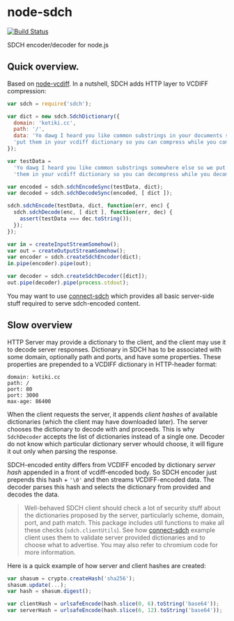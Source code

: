 # node-sdch

[![Build Status](https://travis-ci.org/baranov1ch/node-sdch.svg?branch=master)](https://travis-ci.org/baranov1ch/node-sdch)

SDCH encoder/decoder for node.js

## Quick overview.

Based on [node-vcdiff](http://github.com/baranov1ch/node-vcdiff). In a nutshell,
SDCH adds HTTP layer to VCDIFF compression:

```javascript
var sdch = require('sdch');

var dict = new sdch.SdchDictionary({
  domain: 'kotiki.cc',
  path: '/',
  data: 'Yo dawg I heard you like common substrings in your documents so we ' +
  'put them in your vcdiff dictionary so you can compress while you compress'
});

var testData =
  'Yo dawg I heard you like common substrings somewhere else so we put ' +
  'them in your vcdiff dictionary so you can decompress while you decompress'

var encoded = sdch.sdchEncodeSync(testData, dict);
var decoded = sdch.sdchDecodeSync(encoded, [ dict ]);

sdch.sdchEncode(testData, dict, function(err, enc) {
  sdch.sdchDecode(enc, [ dict ], function(err, dec) {
    assert(testData === dec.toString());
  });
});

var in = createInputStreamSomehow();
var out = createOutputStreamSomehow();
var encoder = sdch.createSdchEncoder(dict);
in.pipe(encoder).pipe(out);

var decoder = sdch.createSdchDecoder([dict]);
out.pipe(decoder).pipe(process.stdout);
```

You may want to use [connect-sdch](http://github.com/baranov1ch/connect-sdch) which provides all basic server-side stuff required to serve
sdch-encoded content. 

## Slow overview

HTTP Server may provide a
dictionary to the client, and the client may use it to decode server responses.
Dictionary in SDCH has to be associated with some domain, optionally path and
ports, and have some properties. These properties are prepended to a VCDIFF
dictionary in HTTP-header format:

```
domain: kotiki.cc
path: /
port: 80
port: 3000
max-age: 86400

```

When the client requests the server, it appends _client hashes_ of available
dictionaries (which the client may have downloaded later). The server chooses
the dictionary to decode with and proceeds. This is why `SdchDecoder` accepts
the list of dictionaries instead of a single one. Decoder do not know which
particular dictionary server whould choose, it will figure it out only when
parsing the response.

SDCH-encoded entity differs from VCDIFF encoded by dictionary _server hash_
appended in a front of vcdiff-encoded body. So SDCH encoder just prepends
this hash + `'\0'` and then streams VCDIFF-encoded data. The decoder parses
this hash and selects the dictionary from provided and decodes the data.

> Well-behaved SDCH client should check a lot of security stuff about the
> dictionaries proposed by the server, particularly scheme, domain, port,
> and path match. This package includes util functions to make all these
> checks (`sdch.clientUtils`). See how [connect-sdch](http://github.com/baranov1ch/connect-sdch) example client
> uses them to validate server provided dictionaries and to choose what
> to advertise. You may also refer to chromium code for more information.

Here is a quick example of how server and client hashes are created:

```javascript
var shasum = crypto.createHash('sha256');
shasum.update(...);
var hash = shasum.digest();

var clientHash = urlsafeEncode(hash.slice(0, 6).toString('base64'));
var serverHash = urlsafeEncode(hash.slice(6, 12).toString('base64'));
```
